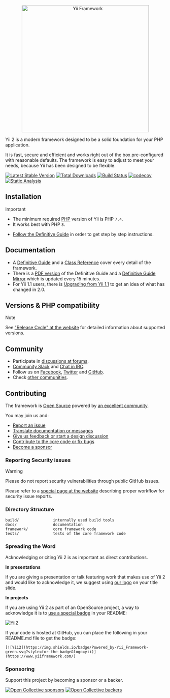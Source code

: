 <p align="center">
    <a href="https://www.yiiframework.com/" target="_blank">
        <picture>
            <source media="(prefers-color-scheme: dark)" srcset="https://www.yiiframework.com/image/yii_logo_dark.svg">
            <source media="(prefers-color-scheme: light)" srcset="https://www.yiiframework.com/image/yii_logo_light.svg">
            <img src="https://www.yiiframework.com/image/yii_logo_light.svg" alt="Yii Framework" width="400">
        </picture>
    </a>
</p>

Yii 2 is a modern framework designed to be a solid foundation for your PHP application.

It is fast, secure and efficient and works right out of the box pre-configured with reasonable defaults.
The framework is easy to adjust to meet your needs, because Yii has been designed to be flexible.

[![Latest Stable Version](https://img.shields.io/packagist/v/yiisoft/yii2.svg?logo=packagist&style=for-the-badge&label=Stable)](https://packagist.org/packages/yiisoft/yii2)
[![Total Downloads](https://img.shields.io/packagist/dt/yiisoft/yii2.svg?style=for-the-badge)](https://packagist.org/packages/yiisoft/yii2)
[![Build Status](https://img.shields.io/github/actions/workflow/status/yiisoft/yii2/build.yml?style=for-the-badge&logo=github&label=Build)](https://github.com/yiisoft/yii2/actions/workflows/build.yml)
[![codecov](https://img.shields.io/codecov/c/github/yiisoft/yii2.svg?style=for-the-badge&logo=codecov&logoColor=white&label=Codecov)](https://codecov.io/gh/yiisoft/yii2)
[![Static Analysis](https://img.shields.io/github/actions/workflow/status/yiisoft/yii2/static.yml?style=for-the-badge&label=Static&logo=github)](https://github.com/yiisoft/yii2/actions/workflows/static.yml)

Installation
------------

> [!IMPORTANT]
> - The minimum required [PHP](https://www.php.net/) version of Yii is PHP `7.4`.
> - It works best with PHP `8`.

- [Follow the Definitive Guide](https://www.yiiframework.com/doc-2.0/guide-start-installation.html)
in order to get step by step instructions.

Documentation
-------------

- A [Definitive Guide](https://www.yiiframework.com/doc/guide/2.0) and 
a [Class Reference](https://www.yiiframework.com/doc/api/2.0) cover every detail
of the framework.
- There is a [PDF version](https://www.yiiframework.com/doc/download/yii-guide-2.0-en.pdf) of the Definitive Guide
and a [Definitive Guide Mirror](http://stuff.cebe.cc/yii2docs/) which is updated every 15 minutes.
- For Yii 1.1 users, there is [Upgrading from Yii 1.1](https://www.yiiframework.com/doc/guide/2.0/en/intro-upgrade-from-v1)
to get an idea of what has changed in 2.0.

Versions & PHP compatibility
----------------------------

> [!NOTE]
> See ["Release Cycle" at the website](https://www.yiiframework.com/release-cycle) for detailed information about supported versions.

Community
---------

- Participate in [discussions at forums](https://www.yiiframework.com/forum/).
- [Community Slack](https://join.slack.com/t/yii/shared_invite/MjIxMjMxMTk5MTU1LTE1MDE3MDAwMzMtM2VkMTMyMjY1Ng) and [Chat in IRC](https://www.yiiframework.com/chat/).
- Follow us on [Facebook](https://www.facebook.com/groups/yiitalk/), [Twitter](https://twitter.com/yiiframework)
and [GitHub](https://github.com/yiisoft/yii2).
- Check [other communities](https://github.com/yiisoft/yii2/wiki/communities).

Contributing
------------

The framework is [Open Source](LICENSE.md) powered by [an excellent community](https://github.com/yiisoft/yii2/graphs/contributors).

You may join us and:

- [Report an issue](docs/internals/report-an-issue.md)
- [Translate documentation or messages](docs/internals/translation-workflow.md)
- [Give us feedback or start a design discussion](https://www.yiiframework.com/forum/index.php/forum/42-general-discussions-for-yii-20/)
- [Contribute to the core code or fix bugs](docs/internals/git-workflow.md)
- [Become a sponsor](#sponsoring)

### Reporting Security issues

> [!WARNING]
> Please do not report security vulnerabilities through public GitHub issues.

Please refer to a [special page at the website](https://www.yiiframework.com/security/)
describing proper workflow for security issue reports.

### Directory Structure

```
build/               internally used build tools
docs/                documentation
framework/           core framework code
tests/               tests of the core framework code
```

### Spreading the Word

Acknowledging or citing Yii 2 is as important as direct contributions.

**In presentations**

If you are giving a presentation or talk featuring work that makes use of Yii 2 and would like to acknowledge it,
we suggest using [our logo](https://www.yiiframework.com/logo/) on your title slide.

**In projects**

If you are using Yii 2 as part of an OpenSource project, a way to acknowledge it is to
[use a special badge](https://img.shields.io/badge/Powered_by-Yii_Framework-green.svg?style=for-the-badge&logo=yii) in your README:    

[![Yii2](https://img.shields.io/badge/Powered_by-Yii_Framework-green.svg?style=for-the-badge&logo=yii)](https://www.yiiframework.com/)

If your code is hosted at GitHub, you can place the following in your README.md file to get the badge:

```
[![Yii2](https://img.shields.io/badge/Powered_by-Yii_Framework-green.svg?style=for-the-badge&logo=yii)](https://www.yiiframework.com/)
```

### Sponsoring

Support this project by becoming a sponsor or a backer. 

[![Open Collective sponsors](https://img.shields.io/opencollective/sponsors/yiisoft?style=for-the-badge&logo=opencollective)](https://opencollective.com/yiisoft) 
[![Open Collective backers](https://img.shields.io/opencollective/backers/yiisoft?style=for-the-badge&logo=opencollective)](https://opencollective.com/yiisoft)

